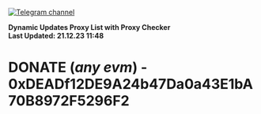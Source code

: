 [![Telegram channel](https://img.shields.io/endpoint?url=https://runkit.io/damiankrawczyk/telegram-badge/branches/master?url=https://t.me/n4z4v0d)](https://t.me/n4z4v0d) 

**Dynamic Updates Proxy List with Proxy Checker**  
**Last Updated: 21.12.23 11:48**

# DONATE (_any evm_) - 0xDEADf12DE9A24b47Da0a43E1bA70B8972F5296F2
